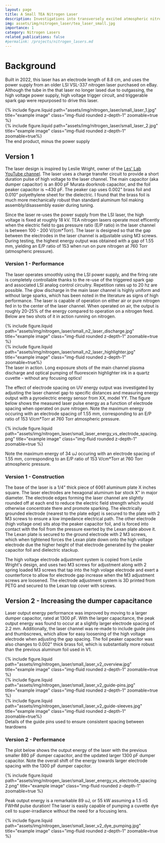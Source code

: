 ```yaml
---
layout: page
title: A Small TEA Nitrogen Laser
description: Investigations into transversely excited atmospheric nitrogen lasers - starting small
img: assets/img/nitrogen_laser/tea_laser_small.jpg
importance: 1
category: Nitrogen Lasers
related_publications: false
#permalink: /projects/nitrogen_lasers.md
---
```

# Background
Built in 2022, this laser has an electrode length of 8.8 cm, and uses the power supply from an older LSI VSL-337 nitrogen laser purchased on eBay. Although the tube in the that laser no longer lased due to outgassing, the high voltage power supply, high voltage trigger circuit, and triggerable spark gap were repurposed to drive this laser. 

<div class="row justify-content-sm-center">
    <div class="col-sm-6 mt-3 mt-md-0">
        {% include figure.liquid path="assets/img/nitrogen_laser/small_laser_1.jpg" title="example image" class="img-fluid rounded z-depth-1" zoomable=true %}
    </div>
    <div class="col-sm-6 mt-3 mt-md-0">
        {% include figure.liquid path="assets/img/nitrogen_laser/small_laser_2.jpg" title="example image" class="img-fluid rounded z-depth-1" zoomable=true%}
    </div>
</div>
<div class="caption">
    The end product, minus the power supply
</div>

## Version 1
The laser design is inspired by Leslie Wright, owner of the [Les' Lab YouTube channel](https://www.youtube.com/@LesLaboratory). The laser uses a charge transfer circuit to provide a short duration pulse of high voltage to the laser channel. The main capacitor (aka dumper capacitor) is an 800 pF Murata doorknob capacitor, and the foil peaker capacitor is ~430 pF. The peaker cap uses 0.002" brass foil and 0.010" polyethylene sheet for the dielectric. I found that the brass foil is much more mechanically robust than standard aluminum foil making assembly/disassembly easier during tuning.

Since the laser re-uses the power supply from the LSI laser, the high voltage is fixed at roughly 18 kV. TEA nitrogen lasers operate most efficently when the electric field to gas pressure ratio (E/P ratio) in the laser channel is between 100 - 200 V/(cm*Torr). The laser is designed so that the gap between the electrodes in the laser channel is adjustable using M3 screws. During testing, the highest energy output was obtained with a gap of 1.55 mm, yielding an E/P ratio of 153 when run on pure nitrogen at 760 Torr (atmospheric pressure).

### Version 1 - Performance
The laser operates smoothly using the LSI power supply, and the firing rate is completely controllable thanks to the re-use of the triggered spark gap and associated LSI analog control circuitry. Repetition rates up to 20 hz are possible. The glow discharge in the main laser channel is highly uniform and without large sparks, which has been noted in the literature as signs of high performance. The laser is capable of operation on either air or pure nitrogen fed in to the center of the laser channel. When operated on air, the output is roughly 20-25% of the energy compared to operation on a nitrogen feed. Below are two shots of it in action running on nitrogen.

<div class="row justify-content-sm-center">
    <div class="col-sm-6 mt-3 mt-md-0">
        {% include figure.liquid path="assets/img/nitrogen_laser/small_n2_laser_discharge.jpg" title="example image" class="img-fluid rounded z-depth-1" zoomable=true %}
    </div>
    <div class="col-sm-6 mt-3 mt-md-0">
        {% include figure.liquid path="assets/img/nitrogen_laser/small_n2_laser_highlighter.jpg" title="example image" class="img-fluid rounded z-depth-1" zoomable=true%}
    </div>
</div>
<div class="caption">
    The laser in action. Long exposure shots of the main channel plasma discharge and optical pumping of fluorescein highlighter ink in a quartz cuvette - without any focusing optics!
</div>

The effect of electrode spacing on UV energy output was investigated by adjusting the laser channel gap to specific distances and measuring energy output with a pyroelectric energy sensor from XX, model YY. The figure below shows the measured laser pulse energy as a function of electrode spacing when operated on pure nitrogen. Note the maximum energy occuring with an electrode spacing of 1.55 mm, corresponding to an E/P ratio of 153 V/cm*Torr at 760 Torr atmospheric pressure.

<div class="row justify-content-sm-center">
    <div class="col-sm-6 mt-3 mt-md-0">
        {% include figure.liquid path="assets/img/nitrogen_laser/small_laser_energy_vs_electrode_spacing.png" title="example image" class="img-fluid rounded z-depth-1" zoomable=true %}
    </div>
</div>

Note the maximum energy of 34 uJ occuring with an electrode spacing of 1.55 mm, corresponding to an E/P ratio of 153 V/cm*Torr at 760 Torr atmospheric pressure.

### Version 1 - Construction
The base of the laser is a 1/4" thick piece of 6061 aluminum plate X inches square. The laser electrodes are hexagonal aluminum bar stock X" in major diameter. The electrode edges forming the laser channel are slightly rounded off at each end to reduce the electric field strength which would otherwise concentrate there and promote sparking. The electrically grounded electrode (nearest to the plate edge) is secured to the plate with 2 M3 screws to ensure a low impedance electrical path. The other electrode (high voltage one) sits atop the peaker capacitor foil, and is forced into contact with the foil from the pressure exerted by the Lexan plate above it. The Lexan plate is secured to the ground electrode with 2 M3 screws, which when tightened forces the Lexan plate down onto the high voltage electrode due the higher height of that electrode generated by the peaker capacitor foil and dielectric stackup. 

The high voltage electrode adjustment system is copied from Leslie Wright's design, and uses two M3 screws for adjustment along with 2 spring loaded M3 screws that tap into the high volage electrode and exert a counterforce to allow for electrode gap increase when the M3 adjustment screws are loosened. The electrode adjustment system is 3D printed from PETG and secured to the Lexan top cover with screws.

## Version 2 - Increasing the dumper capacitance
Laser output energy performance was improved by moving to a larger dumper capacitor, rated at 1300 pF. With the larger capacitance, the peak output energy was found to occur at a slightly larger electrode spacing of 2.2 mm. Additionally, the laser channel was re-made to include guide pins and thumbscrews, which allow for easy loosening of the high voltage electrode when adjusting the gap spacing. The foil peaker capacitor was also changes to 0.002" thick brass foil, which is substantially more robust than the previous aluminum foil used in V1.

<div class="row justify-content-sm-center">
    <div class="col-sm-6 mt-3 mt-md-0">
        {% include figure.liquid path="assets/img/nitrogen_laser/small_laser_v2_overview.jpg" title="example image" class="img-fluid rounded z-depth-1" zoomable=true %}
    </div>
</div>

<div class="row justify-content-sm-center">
    <div class="col-sm-6 mt-3 mt-md-0">
        {% include figure.liquid path="assets/img/nitrogen_laser/small_laser_v2_guide-pins.jpg" title="example image" class="img-fluid rounded z-depth-1" zoomable=true %}
    </div>
    <div class="col-sm-6 mt-3 mt-md-0">
        {% include figure.liquid path="assets/img/nitrogen_laser/small_laser_v2_guide-sleeves.jpg" title="example image" class="img-fluid rounded z-depth-1" zoomable=true%}
    </div>
</div>
<div class="caption">
    Details of the guide pins used to ensure consistent spacing between teardowns
</div>

### Version 2 - Performance
The plot below shows the output energy of the laser with the previous smaller 880 pF dumper capacitor, and the updated larger 1300 pF dumper capacitor. Note the overall shift of the energy towards larger electrode spacing with the 1300 pF dumper capcitor.

<div class="row justify-content-sm-center">
    <div class="col-sm-6 mt-3 mt-md-0">
        {% include figure.liquid path="assets/img/nitrogen_laser/small_laser_energy_vs_electrode_spacing 2.png" title="example image" class="img-fluid rounded z-depth-1" zoomable=true %}
    </div>
</div>

Peak output energy is a remarkable 89 uJ, or 55 kW assuming a 1.5 nS FWHM pulse duration! The laser is easily capable of pumping a cuvette dye cell to super-irradiance without the need for a focusing lens.

<div class="row justify-content-sm-center">
    <div class="col-sm-6 mt-3 mt-md-0">
        {% include figure.liquid path="assets/img/nitrogen_laser/small_laser_v2_dye_pumping.jpg" title="example image" class="img-fluid rounded z-depth-1" zoomable=true %}
    </div>
</div>